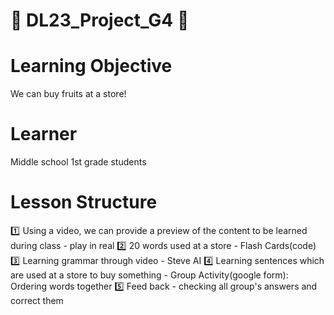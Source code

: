 # :love_letter: DL23_Project_G4 :love_letter:

# Learning Objective
  We can buy fruits at a store!
# Learner
  Middle school 1st grade students
# Lesson Structure
:one: Using a video, we can provide a preview of the content to be learned during class - play in real
:two: 20 words used at a store - Flash Cards(code)
:three: Learning grammar through video - Steve AI
:four: Learning sentences which are used at a store to buy something - Group Activity(google form): Ordering words together
:five: Feed back - checking all group's answers and correct them  
